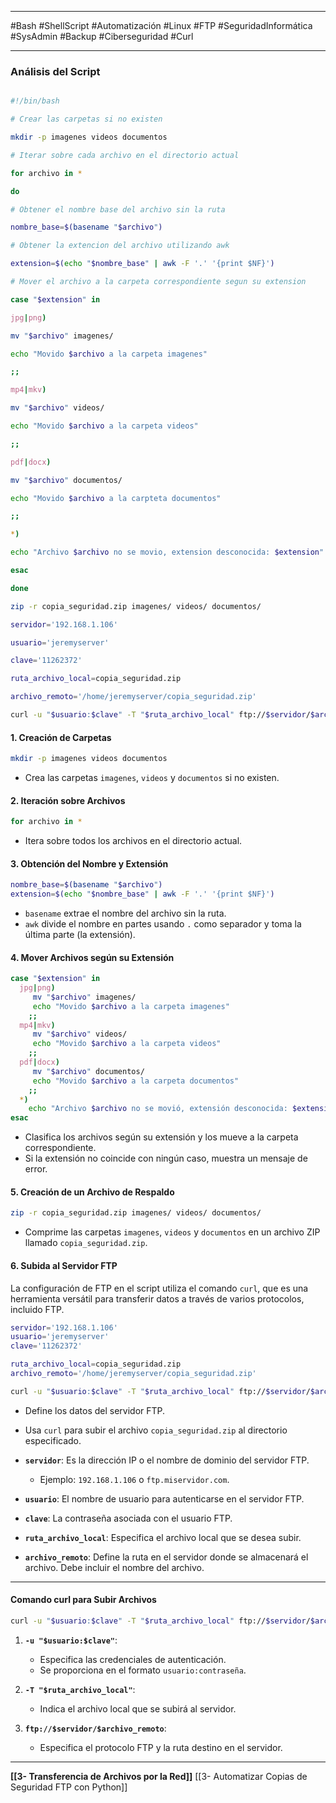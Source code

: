 
---

#Bash #ShellScript #Automatización #Linux #FTP #SeguridadInformática #SysAdmin #Backup #Ciberseguridad #Curl

---

### Análisis del Script

```bash

#!/bin/bash

# Crear las carpetas si no existen

mkdir -p imagenes videos documentos

# Iterar sobre cada archivo en el directorio actual

for archivo in *

do

# Obtener el nombre base del archivo sin la ruta

nombre_base=$(basename "$archivo")

# Obtener la extencion del archivo utilizando awk

extension=$(echo "$nombre_base" | awk -F '.' '{print $NF}')

# Mover el archivo a la carpeta correspondiente segun su extension

case "$extension" in

jpg|png)

mv "$archivo" imagenes/

echo "Movido $archivo a la carpeta imagenes"

;;

mp4|mkv)

mv "$archivo" videos/

echo "Movido $archivo a la carpeta videos"

;;

pdf|docx)

mv "$archivo" documentos/

echo "Movido $archivo a la carpteta documentos"

;;

*)

echo "Archivo $archivo no se movio, extension desconocida: $extension"

esac

done

zip -r copia_seguridad.zip imagenes/ videos/ documentos/

servidor='192.168.1.106'

usuario='jeremyserver'

clave='11262372'

ruta_archivo_local=copia_seguridad.zip

archivo_remoto='/home/jeremyserver/copia_seguridad.zip'

curl -u "$usuario:$clave" -T "$ruta_archivo_local" ftp://$servidor/$archivo_remoto

```
#### 1. **Creación de Carpetas**

```bash
mkdir -p imagenes videos documentos
```

- Crea las carpetas `imagenes`, `videos` y `documentos` si no existen.

#### 2. **Iteración sobre Archivos**

```bash
for archivo in *
```

- Itera sobre todos los archivos en el directorio actual.

#### 3. **Obtención del Nombre y Extensión**

```bash
nombre_base=$(basename "$archivo")
extension=$(echo "$nombre_base" | awk -F '.' '{print $NF}')
```

- `basename` extrae el nombre del archivo sin la ruta.
- `awk` divide el nombre en partes usando `.` como separador y toma la última parte (la extensión).

#### 4. **Mover Archivos según su Extensión**

```bash
case "$extension" in
  jpg|png)
     mv "$archivo" imagenes/
     echo "Movido $archivo a la carpeta imagenes"
    ;;
  mp4|mkv)
     mv "$archivo" videos/
     echo "Movido $archivo a la carpeta videos"
    ;;
  pdf|docx)
     mv "$archivo" documentos/
     echo "Movido $archivo a la carpeta documentos"
    ;;
  *)
    echo "Archivo $archivo no se movió, extensión desconocida: $extension"
esac
```

- Clasifica los archivos según su extensión y los mueve a la carpeta correspondiente.
- Si la extensión no coincide con ningún caso, muestra un mensaje de error.

#### 5. **Creación de un Archivo de Respaldo**

```bash
zip -r copia_seguridad.zip imagenes/ videos/ documentos/
```

- Comprime las carpetas `imagenes`, `videos` y `documentos` en un archivo ZIP llamado `copia_seguridad.zip`.

#### 6. **Subida al Servidor FTP**

La configuración de FTP en el script utiliza el comando `curl`, que es una herramienta versátil para transferir datos a través de varios protocolos, incluido FTP.

```bash
servidor='192.168.1.106'
usuario='jeremyserver'
clave='11262372'

ruta_archivo_local=copia_seguridad.zip
archivo_remoto='/home/jeremyserver/copia_seguridad.zip'

curl -u "$usuario:$clave" -T "$ruta_archivo_local" ftp://$servidor/$archivo_remoto
```

- Define los datos del servidor FTP.
- Usa `curl` para subir el archivo `copia_seguridad.zip` al directorio especificado.

- **`servidor`**: Es la dirección IP o el nombre de dominio del servidor FTP.
    
    - Ejemplo: `192.168.1.106` o `ftp.miservidor.com`.
    
- **`usuario`**: El nombre de usuario para autenticarse en el servidor FTP.
    
- **`clave`**: La contraseña asociada con el usuario FTP.
    
- **`ruta_archivo_local`**: Especifica el archivo local que se desea subir.
    
- **`archivo_remoto`**: Define la ruta en el servidor donde se almacenará el archivo. Debe incluir el nombre del archivo.
    

---

#### **Comando curl para Subir Archivos**

```bash
curl -u "$usuario:$clave" -T "$ruta_archivo_local" ftp://$servidor/$archivo_remoto
```

1. **`-u "$usuario:$clave"`**:
    
    - Especifica las credenciales de autenticación.
    - Se proporciona en el formato `usuario:contraseña`.
    
1. **`-T "$ruta_archivo_local"`**:
    
    - Indica el archivo local que se subirá al servidor.
    
1. **`ftp://$servidor/$archivo_remoto`**:
    
    - Especifica el protocolo FTP y la ruta destino en el servidor.

---



**[[3- Transferencia de Archivos por la Red]]** 
[[3- Automatizar Copias de Seguridad FTP con Python]]